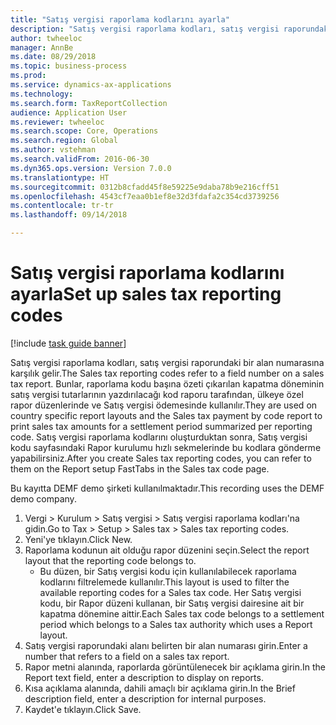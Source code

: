 ```yaml
--- 
title: "Satış vergisi raporlama kodlarını ayarla"
description: "Satış vergisi raporlama kodları, satış vergisi raporundaki bir alan numarasına karşılık gelir."
author: twheeloc
manager: AnnBe
ms.date: 08/29/2018
ms.topic: business-process
ms.prod: 
ms.service: dynamics-ax-applications
ms.technology: 
ms.search.form: TaxReportCollection
audience: Application User
ms.reviewer: twheeloc
ms.search.scope: Core, Operations
ms.search.region: Global
ms.author: vstehman
ms.search.validFrom: 2016-06-30
ms.dyn365.ops.version: Version 7.0.0
ms.translationtype: HT
ms.sourcegitcommit: 0312b8cfadd45f8e59225e9daba78b9e216cff51
ms.openlocfilehash: 4543cf7eaa0b1ef8e32d3fdafa2c354cd3739256
ms.contentlocale: tr-tr
ms.lasthandoff: 09/14/2018

---
```

# <a name="set-up-sales-tax-reporting-codes"></a><span data-ttu-id="f44d7-103">Satış vergisi raporlama kodlarını ayarla</span><span class="sxs-lookup"><span data-stu-id="f44d7-103">Set up sales tax reporting codes</span></span>

[!include [task guide banner](../../includes/task-guide-banner.md)]

<span data-ttu-id="f44d7-104">Satış vergisi raporlama kodları, satış vergisi raporundaki bir alan numarasına karşılık gelir.</span><span class="sxs-lookup"><span data-stu-id="f44d7-104">The Sales tax reporting codes refer to a field number on a sales tax report.</span></span> <span data-ttu-id="f44d7-105">Bunlar, raporlama kodu başına özeti çıkarılan kapatma döneminin satış vergisi tutarlarının yazdırılacağı kod raporu tarafından, ülkeye özel rapor düzenlerinde ve Satış vergisi ödemesinde kullanılır.</span><span class="sxs-lookup"><span data-stu-id="f44d7-105">They are used on country specific report layouts and the Sales tax payment by code report to print sales tax amounts for a settlement period summarized per reporting code.</span></span> <span data-ttu-id="f44d7-106">Satış vergisi raporlama kodlarını oluşturduktan sonra, Satış vergisi kodu sayfasındaki Rapor kurulumu hızlı sekmelerinde bu kodlara gönderme yapabilirsiniz.</span><span class="sxs-lookup"><span data-stu-id="f44d7-106">After you create Sales tax reporting codes, you can refer to them on the Report setup FastTabs in the Sales tax code page.</span></span> 

<span data-ttu-id="f44d7-107">Bu kayıtta DEMF demo şirketi kullanılmaktadır.</span><span class="sxs-lookup"><span data-stu-id="f44d7-107">This recording uses the DEMF demo company.</span></span>



1. <span data-ttu-id="f44d7-108">Vergi > Kurulum > Satış vergisi > Satış vergisi raporlama kodları'na gidin.</span><span class="sxs-lookup"><span data-stu-id="f44d7-108">Go to Tax > Setup > Sales tax > Sales tax reporting codes.</span></span>
2. <span data-ttu-id="f44d7-109">Yeni'ye tıklayın.</span><span class="sxs-lookup"><span data-stu-id="f44d7-109">Click New.</span></span>
3. <span data-ttu-id="f44d7-110">Raporlama kodunun ait olduğu rapor düzenini seçin.</span><span class="sxs-lookup"><span data-stu-id="f44d7-110">Select the report layout that the reporting code belongs to.</span></span>
    * <span data-ttu-id="f44d7-111">Bu düzen, bir Satış vergisi kodu için kullanılabilecek raporlama kodlarını filtrelemede kullanılır.</span><span class="sxs-lookup"><span data-stu-id="f44d7-111">This layout is used to filter the available reporting codes for a Sales tax code.</span></span> <span data-ttu-id="f44d7-112">Her Satış vergisi kodu, bir Rapor düzeni kullanan, bir Satış vergisi dairesine ait bir kapatma dönemine aittir.</span><span class="sxs-lookup"><span data-stu-id="f44d7-112">Each Sales tax code belongs to a settlement period which belongs to a Sales tax authority which uses a Report layout.</span></span>  
4. <span data-ttu-id="f44d7-113">Satış vergisi raporundaki alanı belirten bir alan numarası girin.</span><span class="sxs-lookup"><span data-stu-id="f44d7-113">Enter a number that refers to a field on a sales tax report.</span></span>
5. <span data-ttu-id="f44d7-114">Rapor metni alanında, raporlarda görüntülenecek bir açıklama girin.</span><span class="sxs-lookup"><span data-stu-id="f44d7-114">In the Report text field, enter a description to display on reports.</span></span>
6. <span data-ttu-id="f44d7-115">Kısa açıklama alanında, dahili amaçlı bir açıklama girin.</span><span class="sxs-lookup"><span data-stu-id="f44d7-115">In the Brief description field, enter a description for internal purposes.</span></span>
7. <span data-ttu-id="f44d7-116">Kaydet'e tıklayın.</span><span class="sxs-lookup"><span data-stu-id="f44d7-116">Click Save.</span></span>


